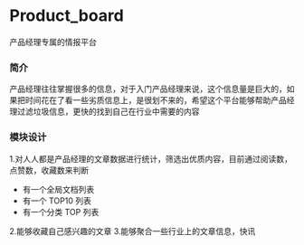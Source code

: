 # Product_board
 产品经理专属的情报平台
 
 ### 简介

 产品经理往往掌握很多的信息，对于入门产品经理来说，这个信息量是巨大的，如果把时间花在了看一些劣质信息上，是很划不来的，希望这个平台能够帮助产品经理过滤垃圾信息，更快的找到自己在行业中需要的内容


 ### 模块设计
1.对人人都是产品经理的文章数据进行统计，筛选出优质内容，目前通过阅读数，点赞数，收藏数来判断
 - 有一个全局文档列表
 - 有一个 TOP10 列表
 - 有一个分类 TOP 列表

2.能够收藏自己感兴趣的文章
3.能够聚合一些行业上的文章信息，快讯
